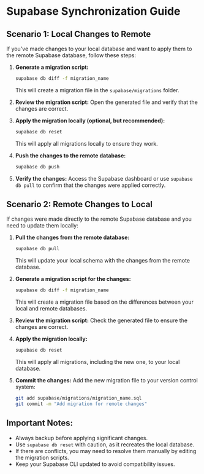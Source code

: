 # Supabase Synchronization Guide

## Scenario 1: Local Changes to Remote

If you've made changes to your local database and want to apply them to the remote Supabase database, follow these steps:

1. **Generate a migration script:**

   ```bash
   supabase db diff -f migration_name
   ```

   This will create a migration file in the `supabase/migrations` folder.

2. **Review the migration script:**
   Open the generated file and verify that the changes are correct.

3. **Apply the migration locally (optional, but recommended):**

   ```bash
   supabase db reset
   ```

   This will apply all migrations locally to ensure they work.

4. **Push the changes to the remote database:**

   ```bash
   supabase db push
   ```

5. **Verify the changes:**
   Access the Supabase dashboard or use `supabase db pull` to confirm that the changes were applied correctly.

## Scenario 2: Remote Changes to Local

If changes were made directly to the remote Supabase database and you need to update them locally:

1. **Pull the changes from the remote database:**

   ```bash
   supabase db pull
   ```

   This will update your local schema with the changes from the remote database.

2. **Generate a migration script for the changes:**

   ```bash
   supabase db diff -f migration_name
   ```

   This will create a migration file based on the differences between your local and remote databases.

3. **Review the migration script:**
   Check the generated file to ensure the changes are correct.

4. **Apply the migration locally:**

   ```bash
   supabase db reset
   ```

   This will apply all migrations, including the new one, to your local database.

5. **Commit the changes:**
   Add the new migration file to your version control system:
   ```bash
   git add supabase/migrations/migration_name.sql
   git commit -m "Add migration for remote changes"
   ```

## Important Notes:

- Always backup before applying significant changes.
- Use `supabase db reset` with caution, as it recreates the local database.
- If there are conflicts, you may need to resolve them manually by editing the migration scripts.
- Keep your Supabase CLI updated to avoid compatibility issues.
